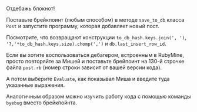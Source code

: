 ﻿Отдебажь блокнот!

Поставьте брейкпоинт (любым способом) в методе `save_to_db` класса `Post` и запустите программу, которая добавляет новый пост.

Посмотрите, что возвращают конструкции `to_db_hash.keys.join(', ')`, `'?,'*to_db_hash.keys.size).chomp(',')` и `db.last_insert_row_id`.


<div class="rubyrush-task-hint">

Если вы хотите воспользоваться дебагером, встроенным в RubyMine, просто повторяйте за Мишей и поставьте брейпоинт 
на 130-й строчке файла `post.rb` (номер строки зависит от вашей версии кода). 

А потом выберите `Evaluate`, как показывал Миша и введите туда указанные выражения.

Аналогичным образом можно изучить работу кода с помощью команды `byebug` вместо брейкпойнта.
